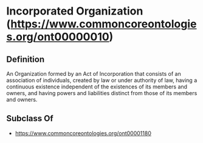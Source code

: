 # Incorporated Organization (https://www.commoncoreontologies.org/ont00000010)

## Definition
An Organization formed by an Act of Incorporation that consists of an association of individuals, created by law or under authority of law, having a continuous existence independent of the existences of its members and owners, and having powers and liabilities distinct from those of its members and owners.

## Subclass Of
- https://www.commoncoreontologies.org/ont00001180

